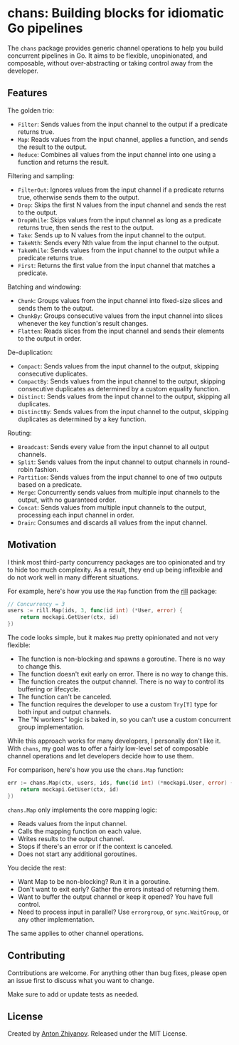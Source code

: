 # chans: Building blocks for idiomatic Go pipelines

The `chans` package provides generic channel operations to help you build concurrent pipelines in Go. It aims to be flexible, unopinionated, and composable, without over-abstracting or taking control away from the developer.

## Features

The golden trio:

-   `Filter`: Sends values from the input channel to the output if a predicate returns true.
-   `Map`: Reads values from the input channel, applies a function, and sends the result to the output.
-   `Reduce`: Combines all values from the input channel into one using a function and returns the result.

Filtering and sampling:

-   `FilterOut`: Ignores values from the input channel if a predicate returns true, otherwise sends them to the output.
-   `Drop`: Skips the first N values from the input channel and sends the rest to the output.
-   `DropWhile`: Skips values from the input channel as long as a predicate returns true, then sends the rest to the output.
-   `Take`: Sends up to N values from the input channel to the output.
-   `TakeNth`: Sends every Nth value from the input channel to the output.
-   `TakeWhile`: Sends values from the input channel to the output while a predicate returns true.
-   `First`: Returns the first value from the input channel that matches a predicate.

Batching and windowing:

-   `Chunk`: Groups values from the input channel into fixed-size slices and sends them to the output.
-   `ChunkBy`: Groups consecutive values from the input channel into slices whenever the key function's result changes.
-   `Flatten`: Reads slices from the input channel and sends their elements to the output in order.

De-duplication:

-   `Compact`: Sends values from the input channel to the output, skipping consecutive duplicates.
-   `CompactBy`: Sends values from the input channel to the output, skipping consecutive duplicates as determined by a custom equality function.
-   `Distinct`: Sends values from the input channel to the output, skipping all duplicates.
-   `DistinctBy`: Sends values from the input channel to the output, skipping duplicates as determined by a key function.

Routing:

-   `Broadcast`: Sends every value from the input channel to all output channels.
-   `Split`: Sends values from the input channel to output channels in round-robin fashion.
-   `Partition`: Sends values from the input channel to one of two outputs based on a predicate.
-   `Merge`: Concurrently sends values from multiple input channels to the output, with no guaranteed order.
-   `Concat`: Sends values from multiple input channels to the output, processing each input channel in order.
-   `Drain`: Consumes and discards all values from the input channel.

## Motivation

I think most third-party concurrency packages are too opinionated and try to hide too much complexity. As a result, they end up being inflexible and do not work well in many different situations.

For example, here's how you use the `Map` function from the [rill](https://github.com/destel/rill) package:

```go
// Concurrency = 3
users := rill.Map(ids, 3, func(id int) (*User, error) {
    return mockapi.GetUser(ctx, id)
})
```

The code looks simple, but it makes `Map` pretty opinionated and not very flexible:

-   The function is non-blocking and spawns a goroutine. There is no way to change this.
-   The function doesn't exit early on error. There is no way to change this.
-   The function creates the output channel. There is no way to control its buffering or lifecycle.
-   The function can't be canceled.
-   The function requires the developer to use a custom `Try[T]` type for both input and output channels.
-   The "N workers" logic is baked in, so you can't use a custom concurrent group implementation.

While this approach works for many developers, I personally don't like it. With `chans`, my goal was to offer a fairly low-level set of composable channel operations and let developers decide how to use them.

For comparison, here's how you use the `chans.Map` function:

```go
err := chans.Map(ctx, users, ids, func(id int) (*mockapi.User, error) {
    return mockapi.GetUser(ctx, id)
})
```

`chans.Map` only implements the core mapping logic:

-   Reads values from the input channel.
-   Calls the mapping function on each value.
-   Writes results to the output channel.
-   Stops if there's an error or if the context is canceled.
-   Does not start any additional goroutines.

You decide the rest:

-   Want Map to be non-blocking? Run it in a goroutine.
-   Don't want to exit early? Gather the errors instead of returning them.
-   Want to buffer the output channel or keep it opened? You have full control.
-   Need to process input in parallel? Use `errorgroup`, or `sync.WaitGroup`, or any other implementation.

The same applies to other channel operations.

## Contributing

Contributions are welcome. For anything other than bug fixes, please open an issue first to discuss what you want to change.

Make sure to add or update tests as needed.

## License

Created by [Anton Zhiyanov](https://antonz.org/). Released under the MIT License.
